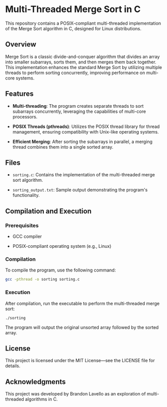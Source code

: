 # Multi-Threaded Merge Sort in C

This repository contains a POSIX-compliant multi-threaded implementation of the Merge Sort algorithm in C, designed for Linux distributions.

## Overview

Merge Sort is a classic divide-and-conquer algorithm that divides an array into smaller subarrays, sorts them, and then merges them back together. This implementation enhances the standard Merge Sort by utilizing multiple threads to perform sorting concurrently, improving performance on multi-core systems.

## Features

- **Multi-threading**: The program creates separate threads to sort subarrays concurrently, leveraging the capabilities of multi-core processors.

- **POSIX Threads (pthreads)**: Utilizes the POSIX thread library for thread management, ensuring compatibility with Unix-like operating systems.

- **Efficient Merging**: After sorting the subarrays in parallel, a merging thread combines them into a single sorted array.

## Files

- `sorting.c`: Contains the implementation of the multi-threaded merge sort algorithm.

- `sorting_output.txt`: Sample output demonstrating the program's functionality.

## Compilation and Execution

### Prerequisites

- GCC compiler

- POSIX-compliant operating system (e.g., Linux)

### Compilation

To compile the program, use the following command:

```bash
gcc -pthread -o sorting sorting.c
```

### Execution

After compilation, run the executable to perform the multi-threaded merge sort:
```
./sorting
```
The program will output the original unsorted array followed by the sorted array.

## License

This project is licensed under the MIT License—see the LICENSE file for details.

## Acknowledgments

This project was developed by Brandon Lavello as an exploration of multi-threaded algorithms in C.
